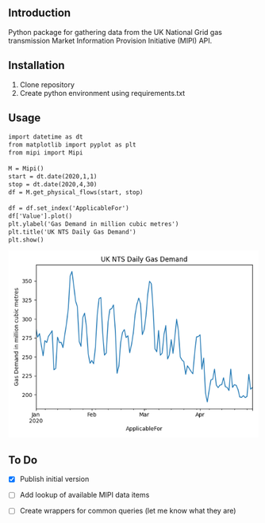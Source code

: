 ## Introduction
Python package for gathering data from the UK National Grid gas transmission Market Information Provision Initiative (MIPI) API. 

## Installation
1. Clone repository
2. Create python environment using requirements.txt

## Usage

```
import datetime as dt
from matplotlib import pyplot as plt
from mipi import Mipi

M = Mipi()
start = dt.date(2020,1,1)
stop = dt.date(2020,4,30)
df = M.get_physical_flows(start, stop)

df = df.set_index('ApplicableFor')
df['Value'].plot()
plt.ylabel('Gas Demand in million cubic metres')
plt.title('UK NTS Daily Gas Demand')
plt.show()
```
![NTS Demand](gas_demand.png)

## To Do
- [x] Publish initial version
- [ ] Add lookup of available MIPI data items
- [ ] Create wrappers for common queries (let me know what they are)


